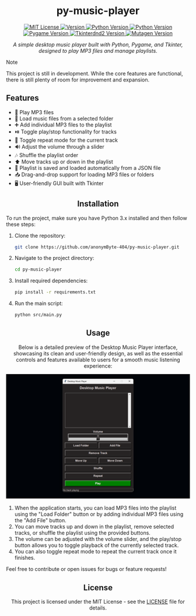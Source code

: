 <h1 align="center">py-music-player</h1>

<p align="center">
  <a href="LICENSE">
    <img src="https://img.shields.io/badge/License-MIT-green.svg" alt="MIT License">
  </a>
  <a href="https://github.com/anonymByte-404/py-music-player">
    <img src="https://img.shields.io/badge/version-1.8.8-blue.svg" alt="Version">
  </a>
  <a href="https://pypi.org/project/your-package-name/">
    <img src="https://img.shields.io/pypi/pyversions/your-package-name.svg" alt="Python Version">
  </a>
  <a href="https://img.shields.io/badge/Python-3.11.9-blue.svg">
    <img src="https://img.shields.io/badge/Python-3.11.9-blue.svg" alt="Python Version">
  </a>
  <a href="https://img.shields.io/badge/Pygame-2.6.1-blue.svg">
    <img src="https://img.shields.io/badge/Pygame-2.6.1-blue.svg" alt="Pygame Version">
  </a>
  <a href="https://img.shields.io/badge/Tkinterdnd2-0.4.2-blue.svg">
    <img src="https://img.shields.io/badge/Tkinterdnd2-0.4.2-blue.svg" alt="Tkinterdnd2 Version">
  </a>
  <a href="https://img.shields.io/badge/Mutagen-1.47.0-blue.svg">
    <img src="https://img.shields.io/badge/Mutagen-1.47.0-blue.svg" alt="Mutagen Version">
  </a>
</p>

<p align="center"><i>A simple desktop music player built with Python, Pygame, and Tkinter, designed to play MP3 files and manage playlists.</i></p>

>[!NOTE]
>This project is still in development. While the core features are functional, there is still plenty of room for improvement and expansion.

<h2 align="left">Features</h2>

<ul>
    <li>🎵 Play MP3 files</li>
    <li>📂 Load music files from a selected folder</li>
    <li>➕ Add individual MP3 files to the playlist</li>
    <li>⏯️ Toggle play/stop functionality for tracks</li>
    <li>🔁 Toggle repeat mode for the current track</li>
    <li>🔊 Adjust the volume through a slider</li>
    <li>🎶 Shuffle the playlist order</li>
    <li>⬆️ Move tracks up or down in the playlist</li>
    <li>💾 Playlist is saved and loaded automatically from a JSON file</li>
    <li>📥 Drag-and-drop support for loading MP3 files or folders</li>
    <li>🖥️ User-friendly GUI built with Tkinter</li>
</ul>

<h2 align="center">Installation</h2>

<p>To run the project, make sure you have Python 3.x installed and then follow these steps:</p>

1. Clone the repository:
    ```bash
    git clone https://github.com/anonymByte-404/py-music-player.git
    ```

2. Navigate to the project directory:  
    ```bash
    cd py-music-player
    ```

3. Install required dependencies:
    ```bash
    pip install -r requirements.txt
    ```

4. Run the main script:
    ```bash
    python src/main.py
    ```

<h2 align="center">Usage</h2>

<p align="center">Below is a detailed preview of the Desktop Music Player interface, showcasing its clean and user-friendly design, as well as the essential controls and features available to users for a smooth music listening experience:</p>

<p align="center">
    <img src="assets/images/desktop-music-player-preview.png" alt="Desktop Music Player Preview" />
</p>

1. When the application starts, you can load MP3 files into the playlist using the "Load Folder" button or by adding individual MP3 files using the "Add File" button.
2. You can move tracks up and down in the playlist, remove selected tracks, or shuffle the playlist using the provided buttons.
3. The volume can be adjusted with the volume slider, and the play/stop button allows you to toggle playback of the currently selected track.
4. You can also toggle repeat mode to repeat the current track once it finishes.

<p>Feel free to contribute or open issues for bugs or feature requests!</p>

<h2 align="center">License</h2>

<p align="center">This project is licensed under the MIT License - see the <a href="LICENSE">LICENSE</a> file for details.</p>
